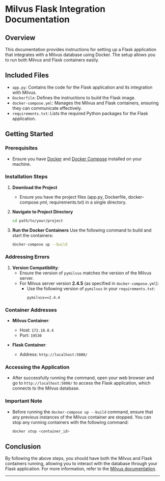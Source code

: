 # Milvus Flask Integration Documentation

## Overview

This documentation provides instructions for setting up a Flask application that integrates with a Milvus database using Docker. The setup allows you to run both Milvus and Flask containers easily.

## Included Files

- `app.py`: Contains the code for the Flask application and its integration with Milvus.
- `Dockerfile`: Defines the instructions to build the Flask image.
- `docker-compose.yml`: Manages the Milvus and Flask containers, ensuring they can communicate effectively.
- `requirements.txt`: Lists the required Python packages for the Flask application.

## Getting Started

### Prerequisites

- Ensure you have [Docker](https://www.docker.com/get-started) and [Docker Compose](https://docs.docker.com/compose/install/) installed on your machine.

### Installation Steps

1. **Download the Project**
   - Ensure you have the project files (app.py, Dockerfile, docker-compose.yml, requirements.txt) in a single directory.

2. **Navigate to Project Directory**
   ```bash
   cd path/to/your/project
   ```

3. **Run the Docker Containers**
   Use the following command to build and start the containers:
   ```bash
   docker-compose up --build
   ```

### Addressing Errors

1. **Version Compatibility**:
   - Ensure the version of `pymilvus` matches the version of the Milvus server.
   - For Milvus server version **2.4.5** (as specified in `docker-compose.yml`):
     - Use the following version of `pymilvus` in your `requirements.txt`:
       ```
       pymilvus==2.4.4
       ```

### Container Addresses

- **Milvus Container**: 
  - Host: `172.18.0.4`
  - Port: `19530`

- **Flask Container**: 
  - Address: `http://localhost:5000/`

### Accessing the Application

- After successfully running the command, open your web browser and go to `http://localhost:5000/` to access the Flask application, which connects to the Milvus database.

### Important Note

- Before running the `docker-compose up --build` command, ensure that any previous instances of the Milvus container are stopped. You can stop any running containers with the following command:
  ```bash
  docker stop <container_id>
  ```

## Conclusion

By following the above steps, you should have both the Milvus and Flask containers running, allowing you to interact with the database through your Flask application. For more information, refer to the [Milvus documentation](https://milvus.io/docs/release_notes.md).

---
